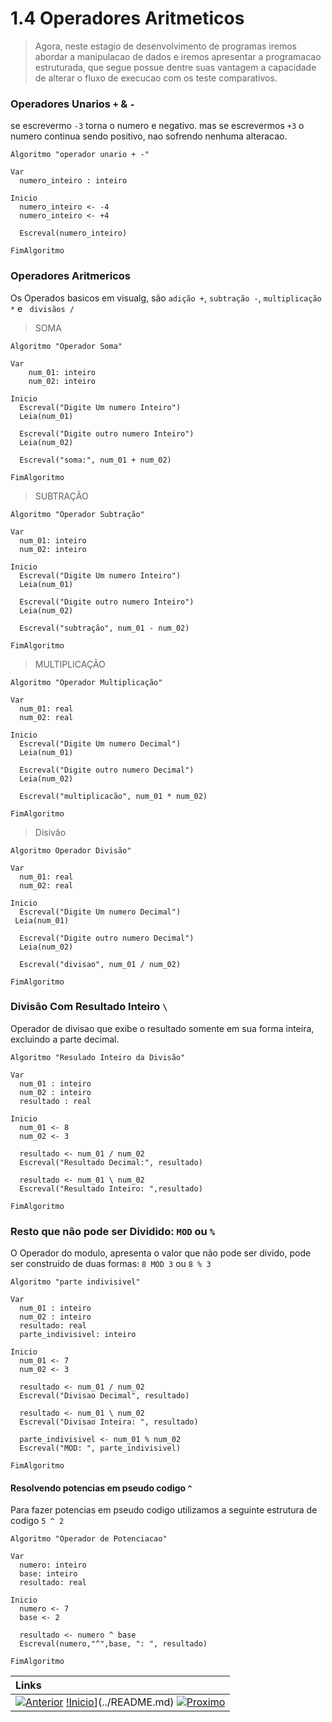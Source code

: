 # 1.4 Operadores Aritmeticos

> Agora, neste estagio de desenvolvimento de programas iremos abordar a manipulacao de dados e iremos apresentar a programacao estruturada, que  segue possue dentre suas vantagem a capacidade de alterar o fluxo de execucao com os teste comparativos.

### Operadores Unarios `+` & `-`

se escrevermo `-3` torna o numero e negativo. mas se escrevermos `+3` o numero continua sendo positivo, nao sofrendo nenhuma alteracao.  

~~~ alg
Algoritmo "operador unario + -"

Var
  numero_inteiro : inteiro

Inicio
  numero_inteiro <- -4
  numero_inteiro <- +4

  Escreval(numero_inteiro)

FimAlgoritmo
~~~

### Operadores Aritmericos

Os Operados basicos em visualg, são `adição +`, `subtração -`, `multiplicação *` e ` divisãos /`

> SOMA

~~~ alg
Algoritmo "Operador Soma"

Var
    num_01: inteiro
    num_02: inteiro
  
Inicio
  Escreval("Digite Um numero Inteiro")
  Leia(num_01)
    
  Escreval("Digite outro numero Inteiro")
  Leia(num_02)

  Escreval("soma:", num_01 + num_02)

FimAlgoritmo
~~~

> SUBTRAÇÃO

~~~ alg
Algoritmo "Operador Subtração"

Var
  num_01: inteiro
  num_02: inteiro
  
Inicio
  Escreval("Digite Um numero Inteiro")
  Leia(num_01)
    
  Escreval("Digite outro numero Inteiro")
  Leia(num_02)

  Escreval("subtração", num_01 - num_02)

FimAlgoritmo
~~~

> MULTIPLICAÇÃO

~~~ alg
Algoritmo "Operador Multiplicação"

Var
  num_01: real
  num_02: real
  
Inicio
  Escreval("Digite Um numero Decimal")
  Leia(num_01)
    
  Escreval("Digite outro numero Decimal")
  Leia(num_02)

  Escreval("multiplicacão", num_01 * num_02)

FimAlgoritmo
~~~

> Disivão

~~~ alg
Algoritmo Operador Divisão"

Var
  num_01: real
  num_02: real
  
Inicio
  Escreval("Digite Um numero Decimal")
 Leia(num_01)
    
  Escreval("Digite outro numero Decimal")
  Leia(num_02)

  Escreval("divisao", num_01 / num_02)

FimAlgoritmo
~~~

### Divisão Com Resultado Inteiro `\`
Operador de divisao que exibe o resultado somente em sua forma inteira, excluindo a parte decimal.

~~~ alg
Algoritmo "Resulado Inteiro da Divisão"

Var
  num_01 : inteiro
  num_02 : inteiro
  resultado : real

Inicio
  num_01 <- 8
  num_02 <- 3

  resultado <- num_01 / num_02
  Escreval("Resultado Decimal:", resultado)

  resultado <- num_01 \ num_02
  Escreval("Resultado Inteiro: ",resultado)

FimAlgoritmo
~~~

### Resto que não pode ser Dividido: `MOD` ou `%`
O Operador do modulo, apresenta o valor que não pode ser divido, pode ser construido de duas formas: `8 MOD 3` ou `8 % 3`

~~~ alg
Algoritmo "parte indivisivel"

Var
  num_01 : inteiro
  num_02 : inteiro
  resultado: real
  parte_indivisivel: inteiro

Inicio
  num_01 <- 7
  num_02 <- 3

  resultado <- num_01 / num_02
  Escreval("Divisao Decimal", resultado)

  resultado <- num_01 \ num_02
  Escreval("Divisao Inteira: ", resultado)

  parte_indivisivel <- num_01 % num_02
  Escreval("MOD: ", parte_indivisivel)

FimAlgoritmo
~~~

#### Resolvendo potencias em pseudo codigo `^`

Para fazer potencias em pseudo codigo utilizamos a seguinte estrutura de codigo `5 ^ 2`

~~~ alg
Algoritmo "Operador de Potenciacao"

Var
  numero: inteiro
  base: inteiro
  resultado: real

Inicio
  numero <- 7
  base <- 2

  resultado <- numero ^ base
  Escreval(numero,"^",base, ": ", resultado)

FimAlgoritmo
~~~


|**Links** |   
|:--- |
|[![Anterior](https://img.shields.io/badge/Anterior-D70A53?style=for-the-badge)](1.3.md) [!Inicio](https://img.shields.io/badgeInicio-000000?style=for-the-badge)](../README.md) [![Proximo](https://img.shields.io/badge/Proximo-0078D6?style=for-the-badge)](1.5.md)|